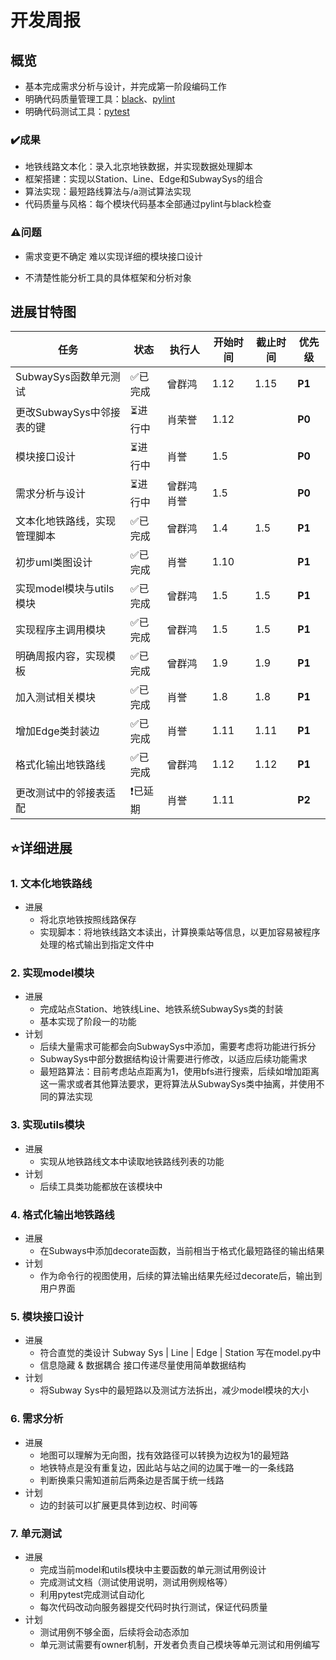 # 开发周报

## 概览

* 基本完成需求分析与设计，并完成第一阶段编码工作
* 明确代码质量管理工具：[black](https://pypi.org/project/black/)、[pylint](https://www.pylint.org/)
* 明确代码测试工具：[pytest](https://docs.pytest.org/en/6.2.x/)

### ✔️成果

* 地铁线路文本化：录入北京地铁数据，并实现数据处理脚本
* 框架搭建：实现以Station、Line、Edge和SubwaySys的组合
* 算法实现：最短路线算法与/a测试算法实现
* 代码质量与风格：每个模块代码基本全部通过pylint与black检查

### ⚠️问题

* 需求变更不确定 难以实现详细的模块接口设计

* 不清楚性能分析工具的具体框架和分析对象

  

## 进展甘特图

| 任务                         | 状态    | 执行人      | 开始时间 | 截止时间 | 优先级 |
| ---------------------------- | ------- | ----------- | -------- | -------- | ------ |
| SubwaySys函数单元测试    | ✅已完成 | 曾群鸿      | 1.12     |    1.15      | **P1** |
| 更改SubwaySys中邻接表的键    | ⏳进行中 | 肖荣誉      | 1.12     |          | **P0** |
| 模块接口设计                 | ⏳进行中 | 肖誉        | 1.5      |          | **P0** |
| 需求分析与设计               | ⏳进行中 | 曾群鸿 肖誉 | 1.5      |          | **P0** |
| 文本化地铁路线，实现管理脚本 | ✅已完成 | 曾群鸿      | 1.4      | 1.5      | **P1** |
| 初步uml类图设计              | ✅已完成 | 肖誉        | 1.10     |          | **P1** |
| 实现model模块与utils模块     | ✅已完成 | 曾群鸿      | 1.5      | 1.5      | **P1** |
| 实现程序主调用模块           | ✅已完成 | 曾群鸿      | 1.5      | 1.5      | **P1** |
| 明确周报内容，实现模板       | ✅已完成 | 曾群鸿      | 1.9      | 1.9      | **P1** |
| 加入测试相关模块             | ✅已完成 | 肖誉        | 1.8      | 1.8      | **P1** |
| 增加Edge类封装边             | ✅已完成 | 肖誉        | 1.11     | 1.11     | **P1** |
| 格式化输出地铁路线           | ✅已完成 | 曾群鸿      | 1.12     | 1.12     | **P1** |
| 更改测试中的邻接表适配       | ❗已延期 | 肖誉        | 1.11     |          | **P2** |



## ⭐详细进展

### 1. 文本化地铁路线

* 进展
  * 将北京地铁按照线路保存
  * 实现脚本：将地铁线路文本读出，计算换乘站等信息，以更加容易被程序处理的格式输出到指定文件中

### 2. 实现model模块

* 进展
  * 完成站点Station、地铁线Line、地铁系统SubwaySys类的封装
  * 基本实现了阶段一的功能
* 计划
  * 后续大量需求可能都会向SubwaySys中添加，需要考虑将功能进行拆分
  * SubwaySys中部分数据结构设计需要进行修改，以适应后续功能需求
  * 最短路算法：目前考虑站点距离为1，使用bfs进行搜索，后续如增加距离这一需求或者其他算法要求，更将算法从SubwaySys类中抽离，并使用不同的算法实现

### 3. 实现utils模块

* 进展
  * 实现从地铁路线文本中读取地铁路线列表的功能
* 计划
  * 后续工具类功能都放在该模块中

### 4. 格式化输出地铁路线

* 进展
  * 在Subways中添加decorate函数，当前相当于格式化最短路径的输出结果
* 计划
  * 作为命令行的视图使用，后续的算法输出结果先经过decorate后，输出到用户界面
### 5. 模块接口设计

* 进展
  * 符合直觉的类设计 Subway Sys | Line | Edge | Station 写在model.py中
  * 信息隐藏 & 数据耦合 接口传递尽量使用简单数据结构
* 计划
  * 将Subway Sys中的最短路以及测试方法拆出，减少model模块的大小

### 6. 需求分析

* 进展
  * 地图可以理解为无向图，找有效路径可以转换为边权为1的最短路
  * 地铁特点是没有重复边，因此站与站之间的边属于唯一的一条线路
  * 判断换乘只需知道前后两条边是否属于统一线路
* 计划
  * 边的封装可以扩展更具体到边权、时间等

### 7. 单元测试

* 进展
  * 完成当前model和utils模块中主要函数的单元测试用例设计
  * 完成测试文档（测试使用说明，测试用例规格等）
  * 利用pytest完成测试自动化
  * 每次代码改动向服务器提交代码时执行测试，保证代码质量
* 计划
  * 测试用例不够全面，后续将会动态添加
  * 单元测试需要有owner机制，开发者负责自己模块等单元测试和用例编写

